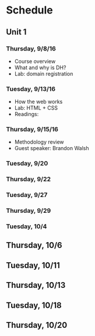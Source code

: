 # Schedule

## Unit 1

### Thursday, 9/8/16
* Course overview
* What and why is DH?
* Lab: domain registration 

### Tuesday, 9/13/16
* How the web works
* Lab: HTML + CSS
* Readings: 

### Thursday, 9/15/16 
* Methodology review
* Guest speaker: Brandon Walsh

### Tuesday, 9/20

### Thursday, 9/22

### Tuesday, 9/27

### Thursday, 9/29

### Tuesday, 10/4

## Thursday, 10/6

## Tuesday, 10/11

## Thursday, 10/13

## Tuesday, 10/18

## Thursday, 10/20